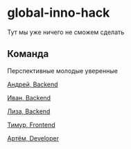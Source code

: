 # global-inno-hack
Тут мы уже ничего не сможем сделать


## Команда

Перспективные молодые уверенные

[Андрей, Backend](https://t.me/using_namespace)

[Иван, Backend](https://t.me/maj0rio)

[Лиза, Backend](https://t.me/lisaanthro)

[Тимур, Frontend](https://t.me/goddesu)

[Артём, Developer](https://t.me/cradm_lozzer)

